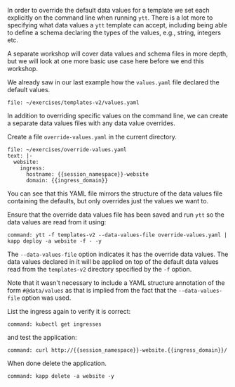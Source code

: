 In order to override the default data values for a template we set each
explicitly on the command line when running ``ytt``. There is a lot more to
specifying what data values a ``ytt`` template can accept, including being
able to define a schema declaring the types of the values, e.g., string,
integers etc.

A separate workshop will cover data values and schema files in more depth, but
we will look at one more basic use case here before we end this workshop.

We already saw in our last example how the ``values.yaml`` file declared
the default values.

```editor:open-file
file: ~/exercises/templates-v2/values.yaml
```

In addition to overriding specific values on the command line, we can create
a separate data values files with any data value overrides.

Create a file ``override-values.yaml`` in the current directory.

```editor:append-lines-to-file
file: ~/exercises/override-values.yaml
text: |-
  website:
    ingress:
      hostname: {{session_namespace}}-website
      domain: {{ingress_domain}}
```

You can see that this YAML file mirrors the structure of the data values file
containing the defaults, but only overrides just the values we want to.

Ensure that the override data values file has been saved and run ``ytt``
so the data values are read from it using:

```terminal:execute
command: ytt -f templates-v2 --data-values-file override-values.yaml | kapp deploy -a website -f - -y
```

The ``--data-values-file`` option indicates it has the override data values.
The data values declared in it will be applied on top of the default data
values read from the ``templates-v2`` directory specified by the ``-f``
option.

Note that it wasn't necessary to include a YAML structure annotation of the
form ``#@data/values`` as that is implied from the fact that the
``--data-values-file`` option was used.

List the ingress again to verify it is correct:

```terminal:execute
command: kubectl get ingresses
```

and test the application:

```terminal:execute
command: curl http://{{session_namespace}}-website.{{ingress_domain}}/
```

When done delete the application.

```terminal:execute
command: kapp delete -a website -y
```
